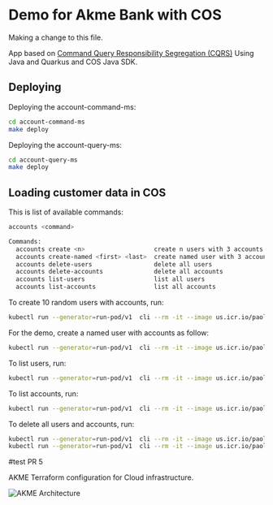 # Demo for Akme Bank with COS  

Making a change to this file.
 
App based on [Command Query Responsibility Segregation (CQRS)](https://martinfowler.com/bliki/CQRS.html)
Using Java and Quarkus and COS Java SDK. 
 
## Deploying
  
  
Deploying the account-command-ms: 

```bash 
cd account-command-ms 
make deploy 
```

Deploying the account-query-ms:

```bash
cd account-query-ms
make deploy
```

## Loading customer data in COS

This is list of available commands:

```bash
accounts <command>

Commands:
  accounts create <n>                   create n users with 3 accounts each
  accounts create-named <first> <last>  create named user with 3 accounts
  accounts delete-users                 delete all users
  accounts delete-accounts              delete all accounts
  accounts list-users                   list all users
  accounts list-accounts                list all accounts
```
 
To create 10 random users with accounts, run:

```bash
kubectl run --generator=run-pod/v1  cli --rm -it --image us.icr.io/paolo/account-cli -- create 10
```

For the demo, create a named user with accounts as follow:

```bash
kubectl run --generator=run-pod/v1  cli --rm -it --image us.icr.io/paolo/account-cli -- create-named Jack Doe
```

To list users, run:

```bash
kubectl run --generator=run-pod/v1  cli --rm -it --image us.icr.io/paolo/account-cli -- list-users
```

To list accounts, run:

```bash
kubectl run --generator=run-pod/v1  cli --rm -it --image us.icr.io/paolo/account-cli -- list-accounts
```

To delete all users and accounts, run:

```bash
kubectl run --generator=run-pod/v1  cli --rm -it --image us.icr.io/paolo/account-cli -- delete-accounts
kubectl run --generator=run-pod/v1  cli --rm -it --image us.icr.io/paolo/account-cli -- delete-accounts
```

#test PR 5

AKME Terraform configuration for Cloud infrastructure. 


![AKME Architecture](https://github.com/stevenjweaver/akmebank-app/blob/main/AKME_arch1.png)

